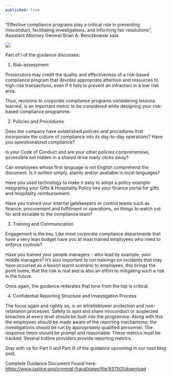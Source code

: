```yaml
---
published: true
---
```

“Effective compliance programs play a critical role in preventing misconduct, facilitating investigations, and informing fair resolutions”, Assistant Attorney General Brian A. Benczkowski said. 

![](https://readycomply.com/assets/images/image04.jpg?v78838073127551)

<!-- more -->

Part of I of the guidance discusses:

1. Risk-assessment

Prosecutors may credit the quality and effectiveness of a risk-based compliance program that devotes appropriate attention and resources to high-risk transactions, even if it fails to prevent an infraction in a low-risk area.

Thus, revisions to corporate compliance programs considering lessons learned, is an important metric to be considered while designing your risk-based compliance programme.

2. Policies and Procedures

Does the company have established policies and procedures that incorporate the culture of compliance into its day-to-day operations? Have you operationalized compliance?

Is your Code of Conduct and are your other policies comprehensive, accessible not hidden in a shared drive many clicks away?

Can employees whose first language is not English comprehend the document. Is it written simply, plainly and/or available in local languages?

Have you used technology to make it easy to adopt a policy example integrating your Gifts & Hospitality Policy into your finance portal for gifts and hospitality reimbursement.

Have you trained your internal gatekeepers or control teams such as finance, procurement and fulfillment or operations, on things to watch out for and escalate to the compliance team? 

3. Training and Communication

Engagement is the key. Like most corporate compliance departments that have a very lean budget have you at least trained employees who need to enforce controls?

Have you trained your people managers - who lead by example, your middle managers? It’s also important to run trainings on incidents that may have occurred as a lesson learnt scenario to employees, this brings the point home, that the risk is real and is also an effort to mitigating such a risk in the future.

Once again, the guidance reiterates that tone from the top is critical.

4. Confidential Reporting Structure and Investigation Process

The focus again and rightly so, is on whistleblower protection and non-retaliation processes. Safety to spot and share misconduct or suspected breaches at every level should be built into the programme. Along with this the employees should be made aware of the reporting mechanisms; the investigations should be run by appropriately qualified personnel. The response times should be prompt and reasonable. These metrics must be tracked. Several hotline providers provide reporting metrics.

Stay with us for Part II and Part III of the guidance upcoming in our next blog post.

Complete Guidance Document Found here: https://www.justice.gov/criminal-fraud/page/file/937501/download

